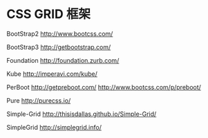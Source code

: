 CSS GRID 框架
=============

BootStrap2
http://www.bootcss.com/

BootStrap3
http://getbootstrap.com/

Foundation
http://foundation.zurb.com/

Kube
http://imperavi.com/kube/

PerBoot
http://getpreboot.com/
http://www.bootcss.com/p/preboot/

Pure
http://purecss.io/

Simple-Grid
http://thisisdallas.github.io/Simple-Grid/

SimpleGrid
http://simplegrid.info/